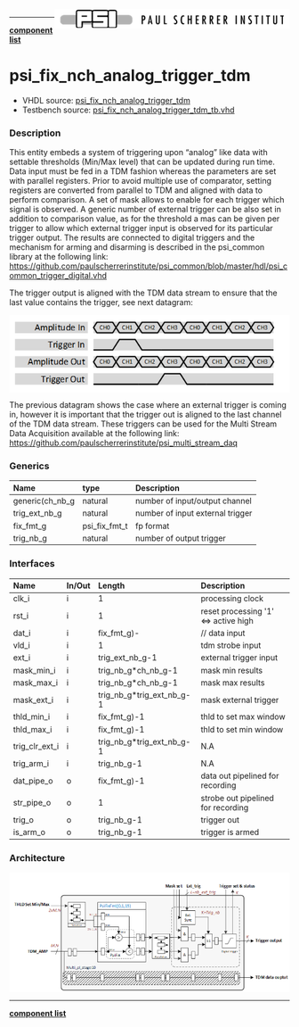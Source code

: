 <img align="right" src="psi_logo.png">

***

[**component list**](../README.md)

# psi_fix_nch_analog_trigger_tdm
 - VHDL source: [psi_fix_nch_analog_trigger_tdm](../../hdl/psi_fix_nch_analog_trigger_tdm.vhd)
 - Testbench source: [psi_fix_nch_analog_trigger_tdm_tb.vhd](../../testbench/psi_fix_nch_analog_trigger_tdm_tb/psi_fix_nch_analog_trigger_tdm_tb.vhd)

### Description

This entity embeds a system of triggering upon “analog” like data with settable thresholds (Min/Max level) that can be updated during run time. Data input must be fed in a TDM fashion whereas the parameters are set with parallel registers.
Prior to avoid multiple use of comparator, setting registers are converted from parallel to TDM and aligned with data to perform comparison. A set of mask allows to enable for each trigger which signal is observed.
A generic number of external trigger can be also set in addition to comparison value, as for the threshold a mas can be given per trigger to allow which external trigger input is observed for its particular trigger output.
The results are connected to digital triggers and the mechanism for arming and disarming is described in the psi_common library at the following link:  
https://github.com/paulscherrerinstitute/psi_common/blob/master/hdl/psi_common_trigger_digital.vhd

The trigger output is aligned with the TDM data stream to ensure that the last value contains the trigger, see next datagram:

<img align="center" src="psi_fix_nch_analog_trigger_tdm_a.png">

The previous datagram shows the case where an external trigger is coming in, however it is important that the trigger out is aligned to the last channel of the TDM data stream.
These triggers can be used for the Multi Stream Data Acquisition available at the following link: https://github.com/paulscherrerinstitute/psi_multi_stream_daq


### Generics
| Name            | type          | Description                      |
|:----------------|:--------------|:---------------------------------|
| generic(ch_nb_g | natural       | number of input/output channel   |
| trig_ext_nb_g   | natural       | number of input external trigger |
| fix_fmt_g       | psi_fix_fmt_t | fp format                        |
| trig_nb_g       | natural       | number of output trigger         |

### Interfaces
| Name           | In/Out   | Length                    | Description                          |
|:---------------|:---------|:--------------------------|:-------------------------------------|
| clk_i          | i        | 1                         | processing clock                     |
| rst_i          | i        | 1                         | reset processing '1' <=> active high |
| dat_i          | i        | fix_fmt_g)-               | // data input                        |
| vld_i          | i        | 1                         | tdm strobe input                     |
| ext_i          | i        | trig_ext_nb_g-1           | external trigger input               |
| mask_min_i     | i        | trig_nb_g*ch_nb_g-1       | mask min results                     |
| mask_max_i     | i        | trig_nb_g*ch_nb_g-1       | mask max results                     |
| mask_ext_i     | i        | trig_nb_g*trig_ext_nb_g-1 | mask external trigger                |
| thld_min_i     | i        | fix_fmt_g)-1              | thld to set max window               |
| thld_max_i     | i        | fix_fmt_g)-1              | thld to set min window               |
| trig_clr_ext_i | i        | trig_nb_g*trig_ext_nb_g-1 | N.A                                  |
| trig_arm_i     | i        | trig_nb_g-1               | N.A                                  |
| dat_pipe_o     | o        | fix_fmt_g)-1              | data out pipelined for recording     |
| str_pipe_o     | o        | 1                         | strobe out pipelined for recording   |
| trig_o         | o        | trig_nb_g-1               | trigger out                          |
| is_arm_o       | o        | trig_nb_g-1               | trigger is armed                     |

### Architecture

<img align="center" src="psi_fix_nch_analog_trigger_tdm_b.png">

---
[**component list**](../README.md)
